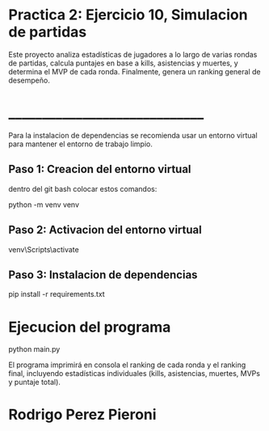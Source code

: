# Practica 2: Ejercicio 10, Simulacion de partidas

Este proyecto analiza estadísticas de jugadores a lo largo de varias rondas de partidas, calcula puntajes en base a kills, asistencias y muertes, y determina el MVP de cada ronda. Finalmente, genera un ranking general de desempeño.


#                              _____________________________

Para la instalacion de dependencias se recomienda usar un entorno virtual para mantener el entorno de trabajo limpio.

## Paso 1: Creacion del entorno virtual
dentro del git bash colocar estos comandos:

python -m venv venv

## Paso 2: Activacion del entorno virtual
venv\Scripts\activate

## Paso 3: Instalacion de dependencias

pip install -r requirements.txt


# Ejecucion del programa
python main.py

El programa imprimirá en consola el ranking de cada ronda y el ranking final, incluyendo estadísticas individuales (kills, asistencias, muertes, MVPs y puntaje total).


# Rodrigo Perez Pieroni